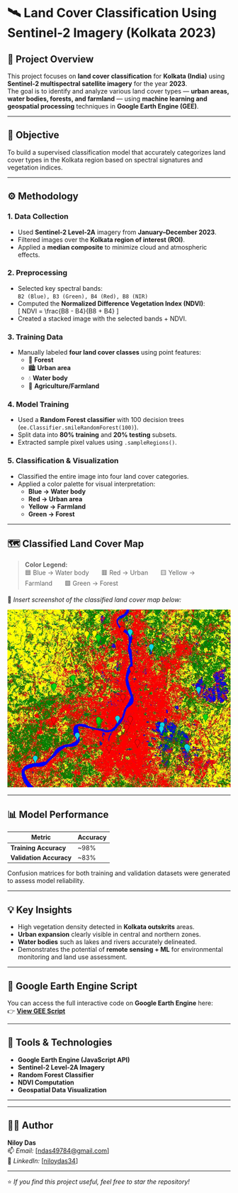 # 🛰️ Land Cover Classification Using Sentinel-2 Imagery (Kolkata 2023)

## 📖 Project Overview
This project focuses on **land cover classification** for **Kolkata (India)** using **Sentinel-2 multispectral satellite imagery** for the year **2023**.  
The goal is to identify and analyze various land cover types — **urban areas, water bodies, forests, and farmland** — using **machine learning and geospatial processing** techniques in **Google Earth Engine (GEE)**.

---

## 🎯 Objective
To build a supervised classification model that accurately categorizes land cover types in the Kolkata region based on spectral signatures and vegetation indices.

---

## ⚙️ Methodology

### 1. **Data Collection**
- Used **Sentinel-2 Level-2A** imagery from **January–December 2023**.  
- Filtered images over the **Kolkata region of interest (ROI)**.  
- Applied a **median composite** to minimize cloud and atmospheric effects.

### 2. **Preprocessing**
- Selected key spectral bands:  
  `B2 (Blue), B3 (Green), B4 (Red), B8 (NIR)`  
- Computed the **Normalized Difference Vegetation Index (NDVI)**:  
  \[
  NDVI = \frac{B8 - B4}{B8 + B4}
  \]
- Created a stacked image with the selected bands + NDVI.

### 3. **Training Data**
- Manually labeled **four land cover classes** using point features:  
  - 🌳 **Forest**  
  - 🏙️ **Urban area**  
  - 💧 **Water body**  
  - 🌾 **Agriculture/Farmland**

### 4. **Model Training**
- Used a **Random Forest classifier** with 100 decision trees (`ee.Classifier.smileRandomForest(100)`).  
- Split data into **80% training** and **20% testing** subsets.  
- Extracted sample pixel values using `.sampleRegions()`.

### 5. **Classification & Visualization**
- Classified the entire image into four land cover categories.  
- Applied a color palette for visual interpretation:
  - **Blue → Water body**  
  - **Red → Urban area**  
  - **Yellow → Farmland**  
  - **Green → Forest**

---

## 🗺️ Classified Land Cover Map

> **Color Legend:**  
> 🟦 Blue → Water body  🟥 Red → Urban  🟨 Yellow → Farmland  🟩 Green → Forest

📍 *Insert screenshot of the classified land cover map below:*

![Classified Land Cover Map – Kolkata 2023](./screentshots/land_cover_classification_around_kolkata.png)


---

## 📊 Model Performance
| Metric | Accuracy |
|--------|-----------|
| **Training Accuracy** | ~98% |
| **Validation Accuracy** | ~83% |

Confusion matrices for both training and validation datasets were generated to assess model reliability.

---

## 💡 Key Insights
- High vegetation density detected in **Kolkata outskrits** areas.  
- **Urban expansion** clearly visible in central and northern zones.  
- **Water bodies** such as lakes and rivers accurately delineated.  
- Demonstrates the potential of **remote sensing + ML** for environmental monitoring and land use assessment.

---

## 🔗 Google Earth Engine Script
You can access the full interactive code on **Google Earth Engine** here:  
👉 [**View GEE Script**](https://code.earthengine.google.com/?accept_repo=users/ndas49784/sattelite_imgary)  


---

## 🧰 Tools & Technologies
- **Google Earth Engine (JavaScript API)**  
- **Sentinel-2 Level-2A Imagery**  
- **Random Forest Classifier**  
- **NDVI Computation**  
- **Geospatial Data Visualization**

---



---

## 👨‍💻 Author
**Niloy Das**  
📫 *Email:* [ndas49784@gmail.com]  
🔗 *LinkedIn:* [[niloydas34](https://www.linkedin.com/in/niloydas34/)]  


---

⭐ *If you find this project useful, feel free to star the repository!*
